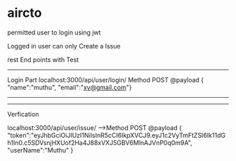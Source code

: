 # aircto
permitted user to login using jwt 

Logged in user can only Create a Issue 


rest End points with Test 

------------------------
Login Part
localhost:3000/api/user/login/ Method POST
@payload
{
	"name":"muthu",
	"email":"xy@gmail.com"}

-----------------------

------------------------
Verfication

localhost:3000/api/user/issue/  -->Method POST
@payload
{
	"token":"eyJhbGciOiJIUzI1NiIsInR5cCI6IkpXVCJ9.eyJ1c2VyTmFtZSI6Ik11dGh1In0.c5SDVsnjHXUof2Ha4J88xVXJ5GBV6MlnAJVnP0q0m9A",
	"userName":"Muthu"
}



